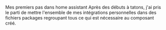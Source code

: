 Mes premiers pas dans home assistant
Après des débuts à tatons, j'ai pris le parti de mettre l'ensemble de mes intégrations personnelles dans des fichiers packages regroupant tous ce qui est nécessaire au composant créé.
